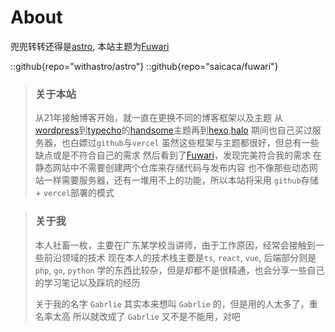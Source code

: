 # About
兜兜转转还得是[astro](https://github.com/withastro/astro), 本站主题为[Fuwari](https://github.com/saicaca/fuwari)

::github{repo="withastro/astro"}
::github{repo="saicaca/fuwari"}

> ### 关于本站
> 从21年接触博客开始，就一直在更换不同的博客框架以及主题
> 从[wordpress](https://wordpress.org/)到[typecho](https://typecho.org/)的[handsome](https://www.ihewro.com/archives/489/)主题再到[hexo](https://hexo.io/),[halo](https://www.halo.run/)
> 期间也自己买过服务器，也白嫖过```github```与```vercel```
> 虽然这些框架与主题都很好，但总有一些缺点或是不符合自己的需求
> 然后看到了[Fuwari](https://github.com/saicaca/fuwari)，发现完美符合我的需求
> 在静态网站中不需要创建两个仓库来存储代码与发布内容
> 也不像那些动态网站一样需要服务器，还有一堆用不上的功能，所以本站将采用 ```github```存储 + ```vercel```部署的模式

> ### 关于我
> 本人社畜一枚，主要在广东某学校当讲师，由于工作原因，经常会接触到一些前沿领域的技术
> 现在本人的技术栈主要是```ts```, ```react```, ```vue```, 后端部分则是```php```, ```go```, ```python```
> 学的东西比较杂，但是却都不是很精通，也会分享一些自己的学习笔记以及踩坑的经历
>
> 关于我的名字 ```Gabrlie```
> 其实本来想叫 ```Gabrlie``` 的，但是用的人太多了，重名率太高
> 所以就改成了 ```Gabrlie```
> 又不是不能用，对吧